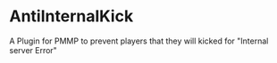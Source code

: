 # AntiInternalKick
A Plugin for PMMP to prevent players that they will kicked for "Internal server Error"
